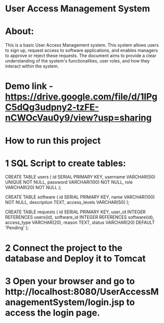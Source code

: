 # User Access Management System

# About:
This is a basic User Access Management system. 
This system allows users to sign up, request access to software applications, and enables managers to approve or reject these requests. 
The document aims to provide a clear understanding of the system's functionalities, user roles, and how they interact within the system.

# Demo link - https://drive.google.com/file/d/1IPgC5dQg3udpny2-tzFE-nCWOcVau0y9/view?usp=sharing

# How to run this project
# 1 SQL Script to create tables:
CREATE TABLE users (
    id SERIAL PRIMARY KEY,
    username VARCHAR(50) UNIQUE NOT NULL,
    password VARCHAR(100) NOT NULL,
    role VARCHAR(20) NOT NULL
);

CREATE TABLE software (
    id SERIAL PRIMARY KEY,
    name VARCHAR(100) NOT NULL,
    description TEXT,
    access_levels VARCHAR(50)
);

CREATE TABLE requests (
    id SERIAL PRIMARY KEY,
    user_id INTEGER REFERENCES users(id),
    software_id INTEGER REFERENCES software(id),
    access_type VARCHAR(20),
    reason TEXT,
    status VARCHAR(20) DEFAULT 'Pending'
);

# 2 Connect the project to the database and Deploy it to Tomcat

# 3 Open your browser and go to http://localhost:8080/UserAccessManagementSystem/login.jsp to access the login page.

